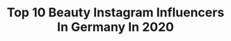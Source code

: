 ---
title: Top 10 Beauty Instagram Influencers In Germany In 2020
description: >-
  Find top beauty Instagram influencers in Germany in 2020. Most popular hashtags: #portrait #corona #outfit #eidmubarak.
platform: Instagram
profiles:
  - username: "dad.sheeran"
    fullname: >-
      René 🏃‍♂️🏋️‍♂️👣👁🧠
    location: "Germany"
    followers: 2275
    engagement: 4797
    commentsToLikes: 0.184506
    id: ckapbh0cyztno0i78e4y94y3i
    verified: false
    hashtags: "#herbstliebe, #parisbynight, #street, #visualgrams"
  - username: "irini_chrisa"
    fullname: >-
      Irini Chrisα ⚡️
    location: "Germany"
    followers: 5963
    engagement: 3105
    commentsToLikes: 0.084555
    id: ck0u6ktdo272r0i19ymtlpbox
    verified: false
    hashtags: "#hellobody, #styleesecrets, #body, #outfit"
  - username: "victoria_e__"
    fullname: >-
      victoria_e__
    location: "Germany"
    followers: 7007
    engagement: 2181
    commentsToLikes: 0.096562
    id: ckaotijmhw2ch0i78k4c5rhlo
    verified: false
    hashtags: "#check0765, #wirm, #mild, #kein"
  - username: "bak_lifestyle"
    fullname: >-
      Yvonne
    location: "Germany"
    followers: 10088
    engagement: 1894
    commentsToLikes: 0.189752
    id: ck6tp2218hegf0j71wbb5mlvr
    verified: false
    hashtags: "#outfit, #fashionbloggers, #gewinnspiel, #fashionstyle"
  - username: "laily.imi"
    fullname: >-
      Laily  🤍
    location: "Germany"
    followers: 6545
    engagement: 1716
    commentsToLikes: 0.092343
    id: ckaowhku98z060i78ku8e0dxo
    verified: false
    hashtags: "#hmxme, #inspo, #erfolg, #mamaleben"
  - username: "evis_gomez"
    fullname: >-
      Evis | The summer kind of girl
    location: "Germany"
    followers: 5325
    engagement: 1619
    commentsToLikes: 0.213513
    id: ck0vyi8gq44jw0i19dksxvdzi
    verified: false
    hashtags: "#nightoutmakeup, #makeuplover, #makeupenthusiast, #igtvvideos"
  - username: "sabrina_merlina"
    fullname: >-
      Sabrina-Merlina Binder
    location: "Germany"
    followers: 14981
    engagement: 1508
    commentsToLikes: 0.271455
    id: ck6txs10uzio50j71jf6wv1rf
    verified: false
    hashtags: "#desenio, #beautyblogs, #stylediaries, #newyeariscoming"
  - username: "samia.jasmin"
    fullname: >-
      𝐉 𝐀 𝐒 𝐌 𝐈 𝐍
    location: "Germany"
    followers: 10386
    engagement: 1326
    commentsToLikes: 0.198980
    id: ck8t31evi1j9q0j78t0xb4vdp
    verified: false
    hashtags: "#fitness, #quotes, #thingpositive, #longhair"
  - username: "cakilove"
    fullname: >-
      Hasret Aslantas
    location: "Germany"
    followers: 127074
    engagement: 1257
    commentsToLikes: 0.048524
    id: ck136jc1a6rxc0i1995c73le3
    verified: false
    hashtags: "#boysmom, #gessi, #flaconibeauty, #partnerlook"
  - username: "gaamaya"
    fullname: >-
      Gabriela Amaya
    location: "Germany"
    followers: 45018
    engagement: 1173
    commentsToLikes: 0.081863
    id: ck8wgf46th8fw0j78mpjsb81j
    verified: false
    hashtags: "#valentinosunglasses, #sneakerlover, #ootd, #sneakersstyle"
---
